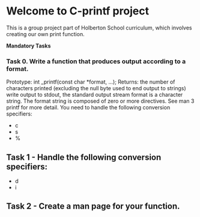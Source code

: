 # Welcome to C-printf project
This is a group project part of Holberton School curriculum, which involves creating our own print function.

**Mandatory Tasks**

### Task 0. Write a function that produces output according to a format.
Prototype: int _printf(const char *format, ...);
Returns: the number of characters printed (excluding the null byte used to end output to strings)
write output to stdout, the standard output stream
format is a character string. The format string is composed of zero or more directives. See man 3 printf for more detail. You need to handle the following conversion specifiers:
- c
- s
- %

## Task 1 - Handle the following conversion specifiers:
- d
- i

## Task 2 - Create a man page for your function.